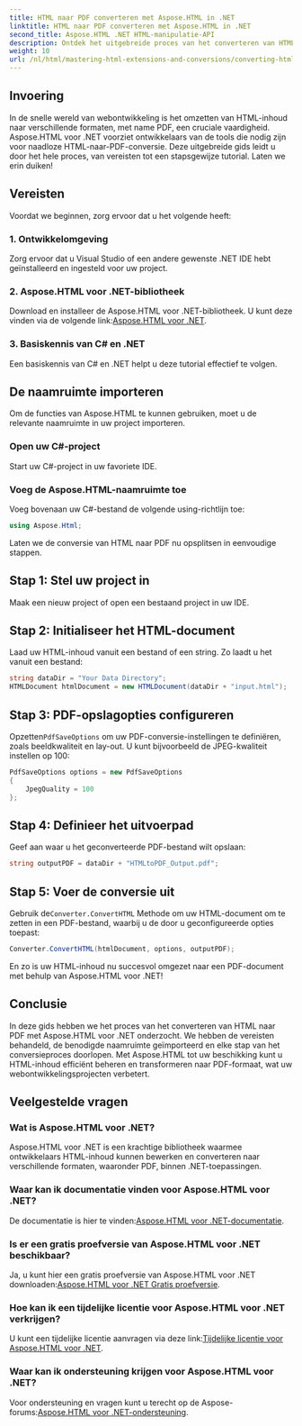 ```yaml
---
title: HTML naar PDF converteren met Aspose.HTML in .NET
linktitle: HTML naar PDF converteren met Aspose.HTML in .NET
second_title: Aspose.HTML .NET HTML-manipulatie-API
description: Ontdek het uitgebreide proces van het converteren van HTML-inhoud naar PDF met behulp van de krachtige Aspose.HTML voor .NET-bibliotheek. Deze gids biedt ontwikkelaars duidelijke.
weight: 10
url: /nl/html/mastering-html-extensions-and-conversions/converting-html-to-pdf/
---
```

## Invoering

In de snelle wereld van webontwikkeling is het omzetten van HTML-inhoud naar verschillende formaten, met name PDF, een cruciale vaardigheid. Aspose.HTML voor .NET voorziet ontwikkelaars van de tools die nodig zijn voor naadloze HTML-naar-PDF-conversie. Deze uitgebreide gids leidt u door het hele proces, van vereisten tot een stapsgewijze tutorial. Laten we erin duiken!

## Vereisten

Voordat we beginnen, zorg ervoor dat u het volgende heeft:

### 1. Ontwikkelomgeving
Zorg ervoor dat u Visual Studio of een andere gewenste .NET IDE hebt geïnstalleerd en ingesteld voor uw project.

### 2. Aspose.HTML voor .NET-bibliotheek
 Download en installeer de Aspose.HTML voor .NET-bibliotheek. U kunt deze vinden via de volgende link:[Aspose.HTML voor .NET](https://releases.aspose.com/html/net/).

### 3. Basiskennis van C# en .NET
Een basiskennis van C# en .NET helpt u deze tutorial effectief te volgen.

## De naamruimte importeren

Om de functies van Aspose.HTML te kunnen gebruiken, moet u de relevante naamruimte in uw project importeren.

### Open uw C#-project
Start uw C#-project in uw favoriete IDE.

### Voeg de Aspose.HTML-naamruimte toe
Voeg bovenaan uw C#-bestand de volgende using-richtlijn toe:

```csharp
using Aspose.Html;
```

Laten we de conversie van HTML naar PDF nu opsplitsen in eenvoudige stappen.

## Stap 1: Stel uw project in
Maak een nieuw project of open een bestaand project in uw IDE.

## Stap 2: Initialiseer het HTML-document
Laad uw HTML-inhoud vanuit een bestand of een string. Zo laadt u het vanuit een bestand:

```csharp
string dataDir = "Your Data Directory";
HTMLDocument htmlDocument = new HTMLDocument(dataDir + "input.html");
```

## Stap 3: PDF-opslagopties configureren
 Opzetten`PdfSaveOptions` om uw PDF-conversie-instellingen te definiëren, zoals beeldkwaliteit en lay-out. U kunt bijvoorbeeld de JPEG-kwaliteit instellen op 100:

```csharp
PdfSaveOptions options = new PdfSaveOptions
{
    JpegQuality = 100
};
```

## Stap 4: Definieer het uitvoerpad
Geef aan waar u het geconverteerde PDF-bestand wilt opslaan:

```csharp
string outputPDF = dataDir + "HTMLtoPDF_Output.pdf";
```

## Stap 5: Voer de conversie uit
 Gebruik de`Converter.ConvertHTML` Methode om uw HTML-document om te zetten in een PDF-bestand, waarbij u de door u geconfigureerde opties toepast:

```csharp
Converter.ConvertHTML(htmlDocument, options, outputPDF);
```

En zo is uw HTML-inhoud nu succesvol omgezet naar een PDF-document met behulp van Aspose.HTML voor .NET!

## Conclusie

In deze gids hebben we het proces van het converteren van HTML naar PDF met Aspose.HTML voor .NET onderzocht. We hebben de vereisten behandeld, de benodigde naamruimte geïmporteerd en elke stap van het conversieproces doorlopen. Met Aspose.HTML tot uw beschikking kunt u HTML-inhoud efficiënt beheren en transformeren naar PDF-formaat, wat uw webontwikkelingsprojecten verbetert.

## Veelgestelde vragen

### Wat is Aspose.HTML voor .NET?
Aspose.HTML voor .NET is een krachtige bibliotheek waarmee ontwikkelaars HTML-inhoud kunnen bewerken en converteren naar verschillende formaten, waaronder PDF, binnen .NET-toepassingen.

### Waar kan ik documentatie vinden voor Aspose.HTML voor .NET?
 De documentatie is hier te vinden:[Aspose.HTML voor .NET-documentatie](https://reference.aspose.com/html/net/).

### Is er een gratis proefversie van Aspose.HTML voor .NET beschikbaar?
 Ja, u kunt hier een gratis proefversie van Aspose.HTML voor .NET downloaden:[Aspose.HTML voor .NET Gratis proefversie](https://releases.aspose.com/).

### Hoe kan ik een tijdelijke licentie voor Aspose.HTML voor .NET verkrijgen?
 U kunt een tijdelijke licentie aanvragen via deze link:[Tijdelijke licentie voor Aspose.HTML voor .NET](https://purchase.conholdate.com/temporary-license/).

### Waar kan ik ondersteuning krijgen voor Aspose.HTML voor .NET?
 Voor ondersteuning en vragen kunt u terecht op de Aspose-forums:[Aspose.HTML voor .NET-ondersteuning](https://forum.aspose.com/).